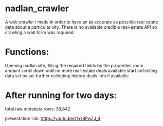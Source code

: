 # nadlan_crawler

A web crawler i made in order to have an as accurate as possible real estate data about a particular city.
There is no available credible real-estate API so crawling a web form was required.

# Functions:
  Opening nadlan site, filling the required fields by the properties room amount
  scroll down until no more real-estate deals available 
  start collecting data set by set 
  further collecting history deals info if available
  
# After running for two days:
  total raw metadata rows: 38,842
  
 presentation link:
 https://youtu.be/ztYr8PwZJ_4
  

